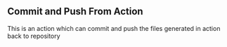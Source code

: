 ## Commit and Push From Action

This is an action which can commit and push the files generated in action back to repository
